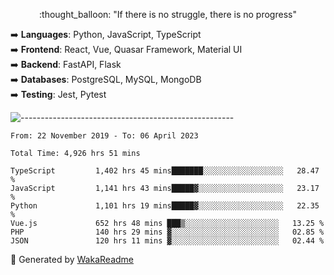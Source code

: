 <p align="center"> 
  :thought_balloon: "If there is no struggle, there is no progress"
</p>

<p align="left">
  ➡️ <strong>Languages</strong>: Python, JavaScript, TypeScript<br>
  ➡️ <strong>Frontend</strong>: React, Vue, Quasar Framework, Material UI<br>
  ➡️ <strong>Backend</strong>: FastAPI, Flask<br>
  ➡️ <strong>Databases</strong>: PostgreSQL, MySQL, MongoDB<br>
  ➡️ <strong>Testing</strong>: Jest, Pytest<br>
</p>

![-----------------------------------------------------](https://raw.githubusercontent.com/andreasbm/readme/master/assets/lines/vintage.png)

<!--START_SECTION:waka-->

```text
From: 22 November 2019 - To: 06 April 2023

Total Time: 4,926 hrs 51 mins

TypeScript         1,402 hrs 45 mins███████░░░░░░░░░░░░░░░░░░   28.47 %
JavaScript         1,141 hrs 43 mins█████▓░░░░░░░░░░░░░░░░░░░   23.17 %
Python             1,101 hrs 19 mins█████▓░░░░░░░░░░░░░░░░░░░   22.35 %
Vue.js             652 hrs 48 mins ███▒░░░░░░░░░░░░░░░░░░░░░   13.25 %
PHP                140 hrs 29 mins ▓░░░░░░░░░░░░░░░░░░░░░░░░   02.85 %
JSON               120 hrs 11 mins ▓░░░░░░░░░░░░░░░░░░░░░░░░   02.44 %
```

<!--END_SECTION:waka-->


🚀 Generated by [WakaReadme](https://github.com/athul/waka-readme)
